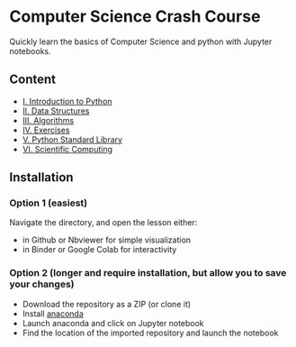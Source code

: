 # Computer Science Crash Course

Quickly learn the basics of Computer Science and python with Jupyter notebooks.

## Content

- [I. Introduction to Python](./01_Introduction-to-Python)
- [II. Data Structures](./02_Data-Structures)
- [III. Algorithms](03_Algorithms)
- [IV. Exercises](04_Exercises)
- [V. Python Standard Library](05_Python-Standard-Library)
- [VI. Scientific Computing](06_Scientific-Computing)
<!-- - [VII. Software Development](07_Software-Development) -->

## Installation

### Option 1 (easiest)

Navigate the directory, and open the lesson either:
- in Github or Nbviewer for simple visualization
- in Binder or Google Colab for interactivity

### Option 2 (longer and require installation, but allow you to save your changes)

- Download the repository as a ZIP (or clone it)
- Install [anaconda](https://www.anaconda.com/products/individual)
- Launch anaconda and click on Jupyter notebook
- Find the location of the imported repository and launch the notebook
